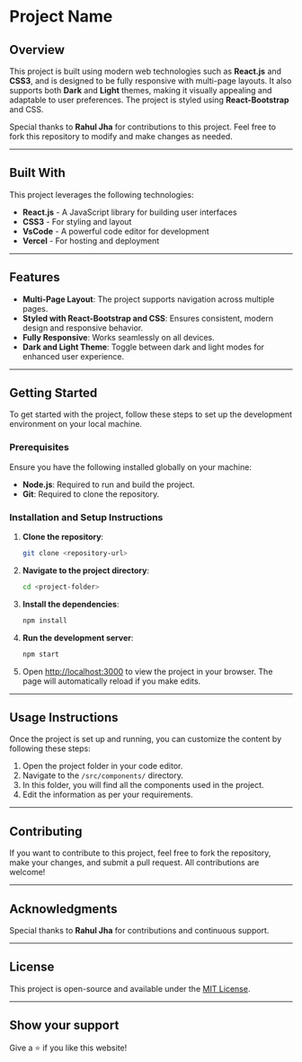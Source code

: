 # Project Name

## Overview
This project is built using modern web technologies such as **React.js** and **CSS3**, and is designed to be fully responsive with multi-page layouts. It also supports both **Dark** and **Light** themes, making it visually appealing and adaptable to user preferences. The project is styled using **React-Bootstrap** and CSS.

Special thanks to **Rahul Jha** for contributions to this project. Feel free to fork this repository to modify and make changes as needed.

---

## Built With
This project leverages the following technologies:
- **React.js** - A JavaScript library for building user interfaces
- **CSS3** - For styling and layout
- **VsCode** - A powerful code editor for development
- **Vercel** - For hosting and deployment

---

## Features
- **Multi-Page Layout**: The project supports navigation across multiple pages.
- **Styled with React-Bootstrap and CSS**: Ensures consistent, modern design and responsive behavior.
- **Fully Responsive**: Works seamlessly on all devices.
- **Dark and Light Theme**: Toggle between dark and light modes for enhanced user experience.

---

## Getting Started

To get started with the project, follow these steps to set up the development environment on your local machine.

### Prerequisites
Ensure you have the following installed globally on your machine:
- **Node.js**: Required to run and build the project.
- **Git**: Required to clone the repository.

### Installation and Setup Instructions

1. **Clone the repository**:

    ```bash
    git clone <repository-url>
    ```

2. **Navigate to the project directory**:

    ```bash
    cd <project-folder>
    ```

3. **Install the dependencies**:

    ```bash
    npm install
    ```

4. **Run the development server**:

    ```bash
    npm start
    ```

5. Open [http://localhost:3000](http://localhost:3000) to view the project in your browser. The page will automatically reload if you make edits.

---

## Usage Instructions

Once the project is set up and running, you can customize the content by following these steps:

1. Open the project folder in your code editor.
2. Navigate to the `/src/components/` directory.
3. In this folder, you will find all the components used in the project.
4. Edit the information as per your requirements.


---

## Contributing
If you want to contribute to this project, feel free to fork the repository, make your changes, and submit a pull request. All contributions are welcome!

---

## Acknowledgments
Special thanks to **Rahul Jha** for contributions and continuous support.

---

## License
This project is open-source and available under the [MIT License](LICENSE).

---

## Show your support

Give a ⭐ if you like this website!
